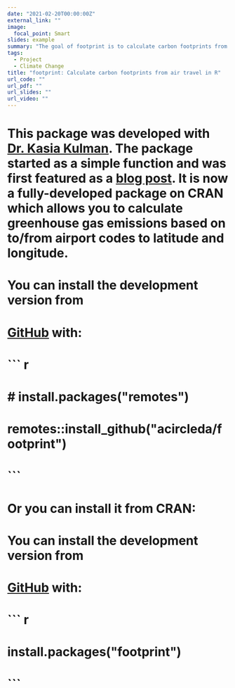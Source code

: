 ```yaml
---
date: "2021-02-20T00:00:00Z"
external_link: ""
image:
  focal_point: Smart
slides: example
summary: "The goal of footprint is to calculate carbon footprints from air travel based on IATA airport codes or latitude and longitude."
tags:
  - Project
  - Climate Change
title: "footprint: Calculate carbon footprints from air travel in R"
url_code: ""
url_pdf: ""
url_slides: ""
url_video: ""
---
```


# 
# This package was developed with [Dr. Kasia Kulman](https://github.com/KKulma). The package started as a simple function and was first featured as a [blog post](https://www.anthonyschmidt.co/post/2020-05-08-emission-calculator-in-r/). It is now a fully-developed package on CRAN which allows you to calculate greenhouse gas emissions based on to/from airport codes to latitude and longitude.
# 
# You can install the development version from
# [GitHub](https://github.com/) with:
# 
# ``` r
# # install.packages("remotes")
# remotes::install_github("acircleda/footprint")
# ```
# 
# Or you can install it from CRAN:
# 
# You can install the development version from
# [GitHub](https://github.com/) with:
# 
# ``` r
# install.packages("footprint")
# ```
